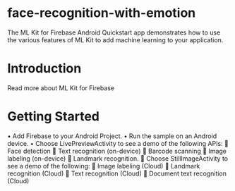 # face-recognition-with-emotion
The ML Kit for Firebase Android Quickstart app demonstrates how to use the various features of ML Kit to add machine learning to your application.
# Introduction
Read more about ML Kit for Firebase
# Getting Started
•	Add Firebase to your Android Project.
•	Run the sample on an Android device.
•	Choose LivePreviewActivity to see a demo of the following APIs:
    	Face detection
    	Text recognition (on-device)
    	Barcode scanning
    	Image labeling (on-device)
    	Landmark recognition.
	Choose StillImageActivity to see a demo of the following:
   	Image labeling (Cloud)
   	Landmark recognition (Cloud)
   	Text recognition (Cloud)
   	Document text recognition (Cloud)

